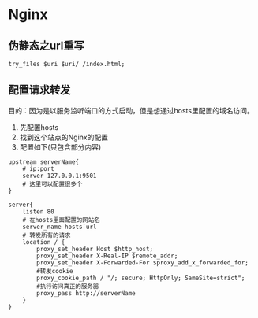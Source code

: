 # Nginx

## 伪静态之url重写
``` 
try_files $uri $uri/ /index.html;
```

## 配置请求转发
目的：因为是以服务监听端口的方式启动，但是想通过hosts里配置的域名访问。
1. 先配置hosts
2. 找到这个站点的Nginx的配置
3. 配置如下(只包含部分内容)
``` 
upstream serverName{
    # ip:port
    server 127.0.0.1:9501
    # 这里可以配置很多个
}

server{
    listen 80
    # 在hosts里面配置的网站名
    server_name hosts`url 
    # 转发所有的请求
    location / {
        proxy_set_header Host $http_host;
        proxy_set_header X-Real-IP $remote_addr;
        proxy_set_header X-Forwarded-For $proxy_add_x_forwarded_for;
        #转发cookie
        proxy_cookie_path / "/; secure; HttpOnly; SameSite=strict";
        #执行访问真正的服务器
        proxy_pass http://serverName
    }
}
```